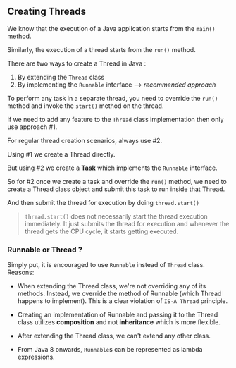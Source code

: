 ## Creating Threads

We know that the execution of a Java application starts from the `main()` method.

Similarly, the execution of a thread starts from the `run()` method.

There are two ways to create a Thread in Java :

1. By extending the `Thread` class
2. By implementing the `Runnable` interface  -->  _recommended approach_

To perform any task in a separate thread, you need to override the `run()` method and invoke the `start()` method on the thread.

If we need to add any feature to the `Thread` class implementation then only use approach #1.

For regular thread creation scenarios, always use #2.

Using #1 we create a Thread directly.

But using #2 we create a **Task** which implements the `Runnable` interface.

So for #2 once we create a task and override the `run()` method, we need to create a Thread class object and submit this task to run inside that Thread.

And then submit the thread for execution by doing `thread.start()`

> `thread.start()` does not necessarily start the thread execution immediately.
> It just submits the thread for execution and whenever the thread gets the CPU cycle, it starts getting executed.


###  Runnable or Thread ?

Simply put, it is encouraged to use `Runnable` instead of `Thread` class. Reasons:

- When extending the Thread class, we're not overriding any of its methods. Instead, we override the method of Runnable (which Thread happens to implement).
  This is a clear violation of `IS-A Thread` principle.

- Creating an implementation of Runnable and passing it to the Thread class utilizes **composition** and not **inheritance** which is more flexible.

- After extending the Thread class, we can't extend any other class.

- From Java 8 onwards, `Runnable`s can be represented as lambda expressions.